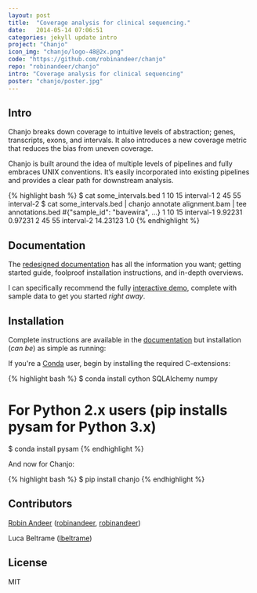 ```yaml
---
layout: post
title:  "Coverage analysis for clinical sequencing."
date:   2014-05-14 07:06:51
categories: jekyll update intro
project: "Chanjo"
icon_img: "chanjo/logo-48@2x.png"
code: "https://github.com/robinandeer/chanjo"
repo: "robinandeer/chanjo"
intro: "Coverage analysis for clinical sequencing"
poster: "chanjo/poster.jpg"
---
```


## Intro
Chanjo breaks down coverage to intuitive levels of abstraction; genes, transcripts, exons, and intervals. It also introduces a new coverage metric that reduces the bias from uneven coverage.

Chanjo is built around the idea of multiple levels of pipelines and fully embraces UNIX conventions. It’s easily incorporated into existing pipelines and provides a clear path for downstream analysis.

{% highlight bash %}
$ cat some_intervals.bed
1  10 15 interval-1
2  45 55 interval-2
$ cat some_intervals.bed | chanjo annotate alignment.bam | tee annotations.bed
#{"sample_id": "bavewira", ...}
1  10 15 interval-1  9.92231     0.97231
2  45 55 interval-2  14.23123 1.0
{% endhighlight %}

## Documentation
The [redesigned documentation][docs] has all the information you want; getting started guide, foolproof installation instructions, and in-depth overviews.

I can specifically recommend the fully [interactive demo][demo], complete with sample data to get you started *right away*.

## Installation
Complete instructions are available in the [documentation][docs] but installation (*can be*) as simple as running:

If you're a [Conda][anaconda] user, begin by installing the required C-extensions:

{% highlight bash %}
$ conda install cython SQLAlchemy numpy
# For Python 2.x users (pip installs pysam for Python 3.x)
$ conda install pysam
{% endhighlight %}

And now for Chanjo:

{% highlight bash %}
$ pip install chanjo
{% endhighlight %}

Contributors
-------------
[Robin Andeer][portfolio] (<i class="icon-github"></i>[robinandeer][github], <i class="icon-twitter"></i>[robinandeer][twitter])

Luca Beltrame (<i class="icon-github"></i>[lbeltrame](https://github.com/lbeltrame))


License
--------
MIT

[portfolio]: http://www.robinandeer.com "Robin's Portfolio"
[github]: https://github.com/robinandeer "Find Robin on GitHub"
[twitter]: http://twitter.com/robinandeer "Chat with Robin on Twitter"
[docs]: http://www.chanjo.co
[demo]: http://www.chanjo.co/en/latest/introduction.html#demo
[anaconda]: https://store.continuum.io/cshop/anaconda/
